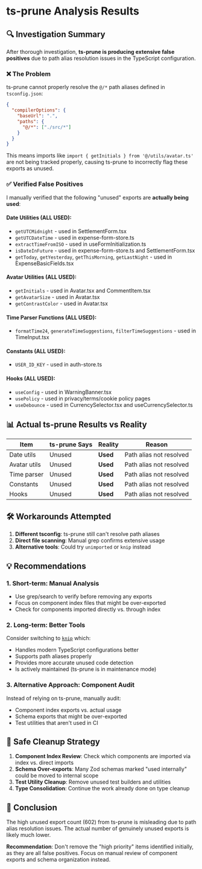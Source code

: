 # ts-prune Analysis Results

## 🔍 Investigation Summary

After thorough investigation, **ts-prune is producing extensive false positives** due to path alias resolution issues in the TypeScript configuration.

### ❌ The Problem

ts-prune cannot properly resolve the `@/*` path aliases defined in `tsconfig.json`:

```json
{
  "compilerOptions": {
    "baseUrl": ".",
    "paths": {
      "@/*": ["./src/*"]
    }
  }
}
```

This means imports like `import { getInitials } from '@/utils/avatar.ts'` are not being tracked properly, causing ts-prune to incorrectly flag these exports as unused.

### ✅ Verified False Positives

I manually verified that the following "unused" exports are **actually being used**:

#### Date Utilities (ALL USED):
- `getUTCMidnight` - used in SettlementForm.tsx
- `getUTCDateTime` - used in expense-form-store.ts
- `extractTimeFromISO` - used in useFormInitialization.ts
- `isDateInFuture` - used in expense-form-store.ts and SettlementForm.tsx
- `getToday`, `getYesterday`, `getThisMorning`, `getLastNight` - used in ExpenseBasicFields.tsx

#### Avatar Utilities (ALL USED):
- `getInitials` - used in Avatar.tsx and CommentItem.tsx
- `getAvatarSize` - used in Avatar.tsx
- `getContrastColor` - used in Avatar.tsx

#### Time Parser Functions (ALL USED):
- `formatTime24`, `generateTimeSuggestions`, `filterTimeSuggestions` - used in TimeInput.tsx

#### Constants (ALL USED):
- `USER_ID_KEY` - used in auth-store.ts

#### Hooks (ALL USED):
- `useConfig` - used in WarningBanner.tsx
- `usePolicy` - used in privacy/terms/cookie policy pages
- `useDebounce` - used in CurrencySelector.tsx and useCurrencySelector.ts

## 📊 Actual ts-prune Results vs Reality

| Item | ts-prune Says | Reality | Reason |
|------|---------------|---------|---------|
| Date utils | Unused | **Used** | Path alias not resolved |
| Avatar utils | Unused | **Used** | Path alias not resolved |
| Time parser | Unused | **Used** | Path alias not resolved |
| Constants | Unused | **Used** | Path alias not resolved |
| Hooks | Unused | **Used** | Path alias not resolved |

## 🛠️ Workarounds Attempted

1. **Different tsconfig**: ts-prune still can't resolve path aliases
2. **Direct file scanning**: Manual grep confirms extensive usage
3. **Alternative tools**: Could try `unimported` or `knip` instead

## 💡 Recommendations

### 1. Short-term: Manual Analysis
- Use grep/search to verify before removing any exports
- Focus on component index files that might be over-exported
- Check for components imported directly vs. through index

### 2. Long-term: Better Tools
Consider switching to [`knip`](https://knip.dev/) which:
- Handles modern TypeScript configurations better
- Supports path aliases properly
- Provides more accurate unused code detection
- Is actively maintained (ts-prune is in maintenance mode)

### 3. Alternative Approach: Component Audit
Instead of relying on ts-prune, manually audit:
- Component index exports vs. actual usage
- Schema exports that might be over-exported
- Test utilities that aren't used in CI

## 🎯 Safe Cleanup Strategy

1. **Component Index Review**: Check which components are imported via index vs. direct imports
2. **Schema Over-exports**: Many Zod schemas marked "used internally" could be moved to internal scope
3. **Test Utility Cleanup**: Remove unused test builders and utilities
4. **Type Consolidation**: Continue the work already done on type cleanup

## 📝 Conclusion

The high unused export count (602) from ts-prune is misleading due to path alias resolution issues. The actual number of genuinely unused exports is likely much lower.

**Recommendation**: Don't remove the "high priority" items identified initially, as they are all false positives. Focus on manual review of component exports and schema organization instead.